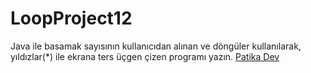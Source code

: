 # LoopProject12
Java ile basamak sayısının kullanıcıdan alınan ve döngüler kullanılarak, yıldızlar(*) ile ekrana ters üçgen çizen programı yazın.
[Patika Dev](https://app.patika.dev)
